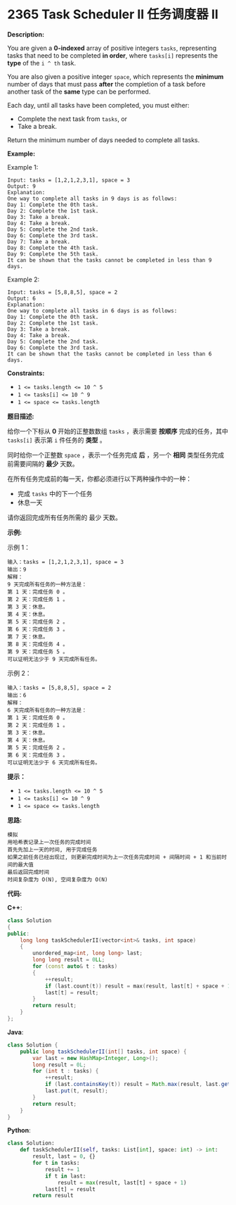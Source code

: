 # 2365 Task Scheduler II 任务调度器 II

__Description:__

You are given a __0-indexed__ array of positive integers `tasks`, representing tasks that need to be completed __in order__, where `tasks[i]` represents the __type__ of the `i ^ th` task.

You are also given a positive integer `space`, which represents the __minimum__ number of days that must pass __after__ the completion of a task before another task of the __same__ type can be performed.

Each day, until all tasks have been completed, you must either:

- Complete the next task from `tasks`, or
- Take a break.

Return the minimum number of days needed to complete all tasks.

__Example:__

Example 1:

```text
Input: tasks = [1,2,1,2,3,1], space = 3
Output: 9
Explanation:
One way to complete all tasks in 9 days is as follows:
Day 1: Complete the 0th task.
Day 2: Complete the 1st task.
Day 3: Take a break.
Day 4: Take a break.
Day 5: Complete the 2nd task.
Day 6: Complete the 3rd task.
Day 7: Take a break.
Day 8: Complete the 4th task.
Day 9: Complete the 5th task.
It can be shown that the tasks cannot be completed in less than 9 days.
```

Example 2:

```text
Input: tasks = [5,8,8,5], space = 2
Output: 6
Explanation:
One way to complete all tasks in 6 days is as follows:
Day 1: Complete the 0th task.
Day 2: Complete the 1st task.
Day 3: Take a break.
Day 4: Take a break.
Day 5: Complete the 2nd task.
Day 6: Complete the 3rd task.
It can be shown that the tasks cannot be completed in less than 6 days.
```

__Constraints:__

- `1 <= tasks.length <= 10 ^ 5`
- `1 <= tasks[i] <= 10 ^ 9`
- `1 <= space <= tasks.length`

__题目描述:__

给你一个下标从 __0__ 开始的正整数数组 `tasks` ，表示需要 __按顺序__ 完成的任务，其中 `tasks[i]` 表示第 `i` 件任务的 __类型__ 。

同时给你一个正整数 `space` ，表示一个任务完成 __后__ ，另一个 __相同__ 类型任务完成前需要间隔的 __最少__ 天数。

在所有任务完成前的每一天，你都必须进行以下两种操作中的一种：

- 完成 `tasks` 中的下一个任务
- 休息一天

请你返回完成所有任务所需的 最少 天数。

__示例:__

示例 1：

```text
输入：tasks = [1,2,1,2,3,1], space = 3
输出：9
解释：
9 天完成所有任务的一种方法是：
第 1 天：完成任务 0 。
第 2 天：完成任务 1 。
第 3 天：休息。
第 4 天：休息。
第 5 天：完成任务 2 。
第 6 天：完成任务 3 。
第 7 天：休息。
第 8 天：完成任务 4 。
第 9 天：完成任务 5 。
可以证明无法少于 9 天完成所有任务。
```

示例 2：

```text
输入：tasks = [5,8,8,5], space = 2
输出：6
解释：
6 天完成所有任务的一种方法是：
第 1 天：完成任务 0 。
第 2 天：完成任务 1 。
第 3 天：休息。
第 4 天：休息。
第 5 天：完成任务 2 。
第 6 天：完成任务 3 。
可以证明无法少于 6 天完成所有任务。
```

__提示：__

- `1 <= tasks.length <= 10 ^ 5`
- `1 <= tasks[i] <= 10 ^ 9`
- `1 <= space <= tasks.length`

__思路:__

```text
模拟
用哈希表记录上一次任务的完成时间
首先先加上一天的时间, 用于完成任务
如果之前任务已经出现过, 则更新完成时间为上一次任务完成时间 + 间隔时间 + 1 和当前时间的最大值
最后返回完成时间
时间复杂度为 O(N), 空间复杂度为 O(N)
```

__代码:__

__C++__:

```C++
class Solution 
{
public:
    long long taskSchedulerII(vector<int>& tasks, int space) 
    {
        unordered_map<int, long long> last;
        long long result = 0LL;
        for (const auto& t : tasks)
        {
            ++result;
            if (last.count(t)) result = max(result, last[t] + space + 1LL);
            last[t] = result;
        }
        return result;
    }
};
```

__Java__:

```Java
class Solution {
    public long taskSchedulerII(int[] tasks, int space) {
        var last = new HashMap<Integer, Long>();
        long result = 0L;
        for (int t : tasks) {
            ++result;
            if (last.containsKey(t)) result = Math.max(result, last.get(t) + space + 1L);
            last.put(t, result);
        }
        return result;
    }
}
```

__Python__:

```Python
class Solution:
    def taskSchedulerII(self, tasks: List[int], space: int) -> int:
        result, last = 0, {}
        for t in tasks:
            result += 1
            if t in last:
                result = max(result, last[t] + space + 1)
            last[t] = result
        return result
```
